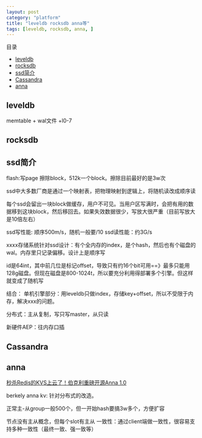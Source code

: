 ```yaml
---
layout: post
category: "platform"
title: "leveldb rocksdb anna等"
tags: [leveldb, rocksdb, anna, ]
---
```


目录

<!-- TOC -->

- [leveldb](#leveldb)
- [rocksdb](#rocksdb)
- [ssd简介](#ssd%E7%AE%80%E4%BB%8B)
- [Cassandra](#cassandra)
- [anna](#anna)

<!-- /TOC -->


## leveldb

memtable + wal文件 +l0-7


## rocksdb



## ssd简介

flash:写page 擦除block，512k一个block。擦除目前最好的是3w次

ssd中大多数厂商是通过一个映射表，把物理映射到逻辑上，将随机读改成顺序读

每个ssd会留出一块block做缓存，用户不可见。当用户区写满时，会把有用的数据移到这块block，然后移回去。如果失效数据很少，写放大很严重（目前写放大是10倍左右）


ssd写性能: 顺序500m/s，随机一般要/10
ssd读性能：约3G/s


xxxx存储系统针对ssd设计：有个全内存的index，是个hash，然后也有个磁盘的wal。内存里只记录偏移。设计上是顺序写

id是64int，其中前几位是标记offset，导致只有约16个bit可用==》最多只能用128g磁盘。但现在磁盘是800-1024t，所以要充分利用得部署多个引擎。但这样就变成了随机写


结合：
单机引擎部分：用leveldb只做index，存储key+offset，所以不受限于内存，解决xxx的问题。

分布式：主从复制，写只写master，从只读


新硬件AEP：往内存口插

## Cassandra



## anna

[秒杀Redis的KVS上云了！伯克利重磅开源Anna 1.0](https://mp.weixin.qq.com/s?__biz=MjM5MDE0Mjc4MA==&mid=2651009148&idx=2&sn=a42a12c16c3e08bfe8a06b0ac347663f&chksm=bdbec82f8ac941390b86eea1a438383c823054b173857e3299794d2098b32bbefb6a5562cde8&scene=27#wechat_redirect)

berkely anna kv: 针对分布式的改造。

正常主-从group一般500个，但一开始hash要搞3w多个，方便扩容

节点没有主从概念，但每个slot有主从
一致性：通过client端做一致性，很容易支持多种一致性（最终一致、强一致等）


